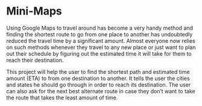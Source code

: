 # Mini-Maps

Using Google Maps to travel around has become a very handy method and finding the shortest route to go from one place to another has undoubtedly reduced the travel time by a significant amount. Almost everyone now relies on such methods whenever they travel to any new place or just want to plan out their schedule by figuring out the estimated time it will take for them to reach their destination.

This project will help the user to find the shortest path and estimated time amount (ETA) to from one destination to another. It tells the user the cities and states he should go through in order to reach its destination. The user can also ask for the next best alternate route in case they don’t want to take the route that takes the least amount of time.
